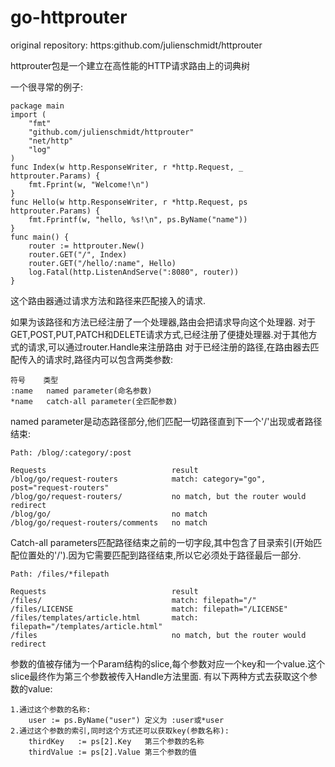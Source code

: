 # go-httprouter
original repository: https:github.com/julienschmidt/httprouter

httprouter包是一个建立在高性能的HTTP请求路由上的词典树

一个很寻常的例子:

    package main
    import (
        "fmt"
        "github.com/julienschmidt/httprouter"
        "net/http"
        "log"
    )
    func Index(w http.ResponseWriter, r *http.Request, _ httprouter.Params) {
        fmt.Fprint(w, "Welcome!\n")
    }
    func Hello(w http.ResponseWriter, r *http.Request, ps httprouter.Params) {
        fmt.Fprintf(w, "hello, %s!\n", ps.ByName("name"))
    }
    func main() {
        router := httprouter.New()
        router.GET("/", Index)
        router.GET("/hello/:name", Hello)
        log.Fatal(http.ListenAndServe(":8080", router))
    }

这个路由器通过请求方法和路径来匹配接入的请求.

如果为该路径和方法已经注册了一个处理器,路由会把请求导向这个处理器.
对于GET,POST,PUT,PATCH和DELETE请求方式,已经注册了便捷处理器.对于其他方式的请求,可以通过router.Handle来注册路由
对于已经注册的路径,在路由器去匹配传入的请求时,路径内可以包含两类参数:

    符号    类型
    :name   named parameter(命名参数)
    *name   catch-all parameter(全匹配参数)
named parameter是动态路径部分,他们匹配一切路径直到下一个'/'出现或者路径结束:

    Path: /blog/:category/:post

    Requests                            result
    /blog/go/request-routers            match: category="go", post="request-routers"
    /blog/go/request-routers/           no match, but the router would redirect
    /blog/go/                           no match
    /blog/go/request-routers/comments   no match
Catch-all parameters匹配路径结束之前的一切字段,其中包含了目录索引(开始匹配位置处的'/').因为它需要匹配到路径结束,所以它必须处于路径最后一部分.

    Path: /files/*filepath

    Requests                            result
    /files/                             match: filepath="/"
    /files/LICENSE                      match: filepath="/LICENSE"
    /files/templates/article.html       match: filepath="/templates/article.html"
    /files                              no match, but the router would redirect
参数的值被存储为一个Param结构的slice,每个参数对应一个key和一个value.这个slice最终作为第三个参数被传入Handle方法里面.
有以下两种方式去获取这个参数的value:

    1.通过这个参数的名称:
        user := ps.ByName("user") 定义为 :user或*user
    2.通过这个参数的索引,同时这个方式还可以获取key(参数名称):
        thirdKey   := ps[2].Key   第三个参数的名称
        thirdValue := ps[2].Value 第三个参数的值
